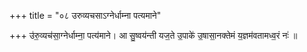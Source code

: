 +++
title = "०८ उरुव्यचसाऽग्नेर्धाम्ना पत्यमाने"

+++
उ॑रु॒व्यच॑सा॒ग्नेर्धाम्ना॒ पत्य॑माने। आ सु॒ष्वय॑न्ती यज॒ते उ॒पाके॑ उ॒षासा॒नक्तेमं य॒ज्ञम॑वतामध्व॒रं नः॑ ॥